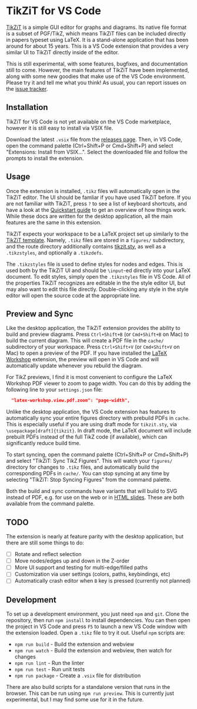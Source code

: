 # TikZiT for VS Code

[TikZiT](https://tikzit.github.io) is a simple GUI editor for graphs and diagrams. Its native file format is a subset of PGF/TikZ, which means TikZiT files can be included directly in papers typeset using LaTeX. It is a stand-alone application that has been around for about 15 years. This is a VS Code extension that provides a very similar UI to TikZiT directly inside of the editor.

This is still experimental, with some features, bugfixes, and documentation still to come. However, the main features of TikZiT have been implemented, along with some new goodies that make use of the VS Code environment. Please try it and tell me what you think! As usual, you can report issues on the [issue tracker](https://github.com/tikzit/vstikzit/issues).

## Installation

TikZiT for VS Code is not yet available on the VS Code marketplace, however it is still easy to install via VSIX file.

Download the latest `.vsix` file from the [releases page](https://github.com/tikzit/vstikzit/releases). Then, in VS Code, open the command palette (Ctrl+Shift+P or Cmd+Shift+P) and select "Extensions: Install from VSIX...". Select the downloaded file and follow the prompts to install the extension.

## Usage

Once the extension is installed, `.tikz` files will automatically open in the TikZiT editor. The UI should be famliar if you have used TikZiT before. If you are not familiar with TikZiT, press `?` to see a list of keyboard shortcuts, and have a look at the [Quickstart guide](https://tikzit.github.io/#quickstart) to get an overview of how things work. While these docs are written for the desktop application, all the main features are the same in this extension.

TikZiT expects your workspace to be a LaTeX project set up similarly to the [TikZiT template](https://github.com/tikzit/template-quantum). Namely, `.tikz` files are stored in a `figures/` subdirectory, and the route directory additionally contains [tikzit.sty](https://github.com/tikzit/template-quantum/blob/master/tikzit.sty), as well as a `.tikzstyles`, and optionally a `.tikzdefs`.

The `.tikzstyles` file is used to define styles for nodes and edges. This is used both by the TikZiT UI and should be `\input`-ed directly into your LaTeX document. To edit styles, simply open the `.tikzstyles` file in VS Code. All of the properties TikZiT recognizes are editable in the the style editor UI, but may also want to edit this file directly. Double-clicking any style in the style editor will open the source code at the appropriate line.

## Preview and Sync

Like the desktop application, the TikZiT extension provides the ability to build and preview diagrams. Press `Ctrl+Shift+B` (or `Cmd+Shift+B` on Mac) to build the current diagram. This will create a PDF file in the `cache/` subdirectory of your workspace. Press `Ctrl+Shift+V` (or `Cmd+Shift+V` on Mac) to open a preview of the PDF. If you have installed the [LaTeX Workshop](https://marketplace.visualstudio.com/items?itemName=James-Yu.latex-workshop) extension, the preview will open in VS Code and will automatically update whenever you rebuild the diagram.

For TikZ previews, I find it is most convenient to configure the LaTeX Workshop PDF viewer to zoom to page width. You can do this by adding the following line to your `settings.json` file:

```json
  "latex-workshop.view.pdf.zoom": "page-width",
```

Unlike the desktop application, the VS Code extension has features to automatically sync your entire figures directory with prebuild PDFs in `cache`. This is especially useful if you are using draft mode for `tikzit.sty`, via `\usepackage[draft]{tikzit}`. In draft mode, the LaTeX document will include prebuilt PDFs instead of the full TikZ code (if available), which can significantly reduce build time.

To start syncing, open the command palette (Ctrl+Shift+P or Cmd+Shift+P) and select "TikZiT: Sync TikZ Figures". This will watch your `figures/` directory for changes to `.tikz` files, and automatically build the corresponding PDFs in `cache/`. You can stop syncing at any time by selecting "TikZiT: Stop Syncing Figures" from the command palette. 

Both the build and sync commands have variants that will build to SVG instead of PDF, e.g. for use on the web or in [HTML slides](https://www.cs.ox.ac.uk/people/aleks.kissinger/slides/zx/pqs-zx-seminar-sept2025-60min.html). These are both available from the command palette.

## TODO

The extension is nearly at feature parity with the desktop application, but there are still some things to do:

- [ ] Rotate and reflect selection
- [ ] Move nodes/edges up and down in the Z-order
- [ ] More UI support and testing for multi-edge/filled paths
- [ ] Customization via user settings (colors, paths, keybindings, etc)
- [ ] Automatically crash editor when `B` key is pressed (currently not planned)

## Development

To set up a development environment, you just need `npm` and `git`. Clone the repository, then run `npm install` to install dependencies. You can then open the project in VS Code and press `F5` to launch a new VS Code window with the extension loaded. Open a `.tikz` file to try it out. Useful `npm` scripts are:

- `npm run build` - Build the extension and webview
- `npm run watch` - Build the extension and webview, then watch for changes
- `npm run lint` - Run the linter
- `npm run test` - Run unit tests
- `npm run package` - Create a `.vsix` file for distribution

There are also build scripts for a standalone version that runs in the browser. This can be run using `npm run preview`. This is currently just experimental, but I may find some use for it in the future.